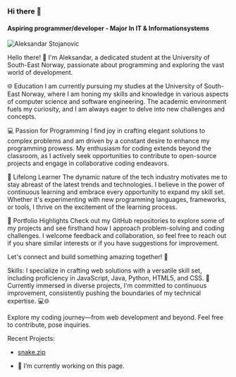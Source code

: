 ### Hi there 👋
#### Aspiring programmer/developer - Major In IT & Informationsystems

![Aleksandar Stojanovic](https://github.com/alesto21/alesto21/assets/127410886/5543e8ac-a342-48bc-b16b-0867b02fdb4e)


Hello there! 👋 I'm Aleksandar, a dedicated student at the University of South-East Norway, passionate about programming and exploring the vast world of development.

🌐 Education
I am currently pursuing my studies at the University of South-East Norway, where I am honing my skills and knowledge in various aspects of computer science and software engineering. The academic environment fuels my curiosity, and I am always eager to delve into new challenges and concepts.


💻 Passion for Programming
I find joy in crafting elegant solutions to complex problems and am driven by a constant desire to enhance my programming prowess. My enthusiasm for coding extends beyond the classroom, as I actively seek opportunities to contribute to open-source projects and engage in collaborative coding endeavors.


🚀 Lifelong Learner
The dynamic nature of the tech industry motivates me to stay abreast of the latest trends and technologies. I believe in the power of continuous learning and embrace every opportunity to expand my skill set. Whether it's experimenting with new programming languages, frameworks, or tools, I thrive on the excitement of the learning process.


🌟 Portfolio Highlights
Check out my GitHub repositories to explore some of my projects and see firsthand how I approach problem-solving and coding challenges. I welcome feedback and collaboration, so feel free to reach out if you share similar interests or if you have suggestions for improvement.


Let's connect and build something amazing together! 🚀

Skills: I specialize in crafting web solutions with a versatile skill set, including proficiency in JavaScript, Java, Python, HTML5, and CSS. 🚀 Currently immersed in diverse projects, I'm committed to continuous improvement, consistently pushing the boundaries of my technical expertise. 💻🌐


Explore my coding journey—from web development and beyond. Feel free to contribute, pose inquiries.

Recent Projects:

* [snake.zip](https://github.com/alesto21/alesto21/files/13760456/snake.zip)


- 🔭 I’m currently working on this page. 




